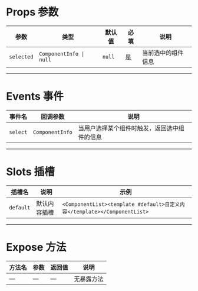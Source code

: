 # Props 参数

| 参数         | 类型               | 默认值 | 必填 | 说明             |
|------------|------------------|------|----|----------------|
| `selected` | `ComponentInfo \| null` | `null` | 是  | 当前选中的组件信息 |

---

# Events 事件

| 事件名   | 回调参数       | 说明                 |
|--------|--------------|--------------------|
| `select` | `ComponentInfo` | 当用户选择某个组件时触发，返回选中组件的信息 |

---

# Slots 插槽

| 插槽名       | 说明      | 示例                                            |
|-----------|---------|-----------------------------------------------|
| `default` | 默认内容插槽  | `<ComponentList><template #default>自定义内容</template></ComponentList>` |

---

# Expose 方法

| 方法名 | 参数 | 返回值 | 说明 |
|------|----|-----|----|
| —    | —  | —   | 无暴露方法 |